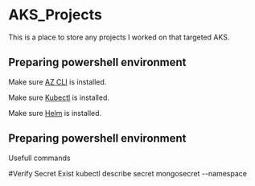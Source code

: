# AKS_Projects
This is a place to store any projects I worked on that targeted AKS.

## Preparing powershell environment
Make sure [AZ CLI](https://aka.ms/installazurecliwindowsx64) is installed.

Make sure [Kubectl](https://kubernetes.io/docs/tasks/tools/install-kubectl-windows/#install-kubectl-binary-with-curl-on-windows) is installed.

Make sure [Helm](https://github.com/helm/helm/releases) is installed.

## Preparing powershell environment
Usefull commands

#Verify Secret Exist
kubectl describe secret mongosecret --namespace <namespace>
